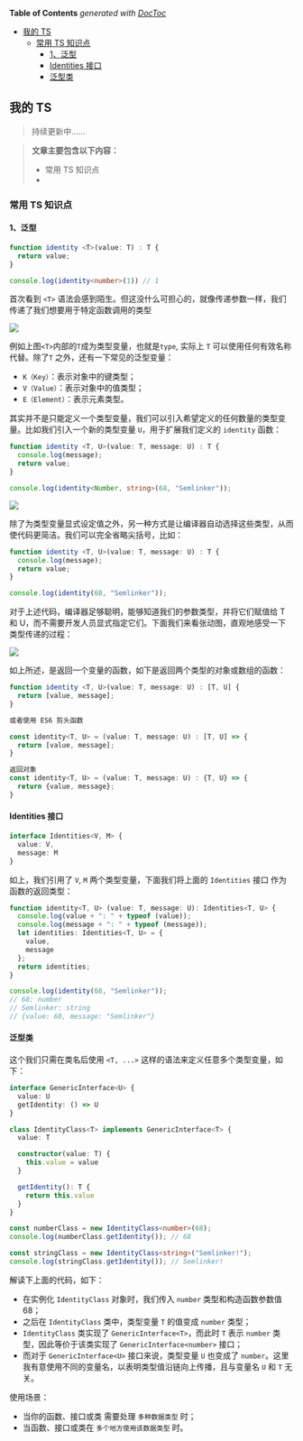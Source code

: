 <!-- START doctoc generated TOC please keep comment here to allow auto update -->
<!-- DON'T EDIT THIS SECTION, INSTEAD RE-RUN doctoc TO UPDATE -->
**Table of Contents**  *generated with [DocToc](https://github.com/thlorenz/doctoc)*

- [我的 TS](#%E6%88%91%E7%9A%84-ts)
  - [常用 TS 知识点](#%E5%B8%B8%E7%94%A8-ts-%E7%9F%A5%E8%AF%86%E7%82%B9)
    - [1、泛型](#1%E6%B3%9B%E5%9E%8B)
    - [Identities 接口](#identities-%E6%8E%A5%E5%8F%A3)
    - [泛型类](#%E6%B3%9B%E5%9E%8B%E7%B1%BB)

<!-- END doctoc generated TOC please keep comment here to allow auto update -->

<!--
 * @Author: liboya
 * @Date: 2022-05-19 15:33:11
 * @LastEditors: 李博雅 1273319367@qq.com
 * @LastEditTime: 2022-05-23 21:44:41
 * @FilePath: /Knowledge-Map/TS/ts.md
 * @Description: 
 * 
 * Copyright (c) 2022 by 李博雅 1273319367@qq.com, All Rights Reserved. 
-->
## 我的 TS 

> 持续更新中……

> **文章主要包含以下内容：**
>
> - 常用 TS 知识点
> - 

### 常用 TS 知识点

#### 1、泛型

```typescript
function identity <T>(value: T) : T {
  return value;
}

console.log(identity<number>(1)) // 1
```

首次看到 `<T>` 语法会感到陌生。但这没什么可担心的，就像传递参数一样，我们传递了我们想要用于特定函数调用的类型

![](https://mmbiz.qpic.cn/mmbiz_jpg/jQmwTIFl1V2OIQYkcbC47bzUibZnCtyvAKMoqse9icPvlrWw9JmPg1zFxBwIf8nPCKXyibo3Fe8TITE05hrxOzWxQ/640?wx_fmt=jpeg&wxfrom=5&wx_lazy=1&wx_co=1)

例如上图`<T>`内部的`T`成为类型变量，也就是`type`, 实际上 `T` 可以使用任何有效名称代替。除了`T` 之外，还有一下常见的泛型变量：
* `K（Key）`：表示对象中的键类型；
* `V（Value）`：表示对象中的值类型；
* `E（Element）`：表示元素类型。

其实并不是只能定义一个类型变量，我们可以引入希望定义的任何数量的类型变量。比如我们引入一个新的类型变量 `U`，用于扩展我们定义的 `identity` 函数：

```typescript
function identity <T, U>(value: T, message: U) : T {
  console.log(message);
  return value;
}

console.log(identity<Number, string>(68, "Semlinker"));
```

![](https://mmbiz.qpic.cn/mmbiz_jpg/jQmwTIFl1V2OIQYkcbC47bzUibZnCtyvAKryFACqVIOopKUrJ9Na0LYIxWvg11vBiaPmnaChjx9bgCubiadcmiawrA/640?wx_fmt=jpeg&wxfrom=5&wx_lazy=1&wx_co=1)

除了为类型变量显式设定值之外，另一种方式是让编译器自动选择这些类型，从而使代码更简洁。我们可以完全省略尖括号，比如：

```typescript
function identity <T, U>(value: T, message: U) : T {
  console.log(message);
  return value;
}

console.log(identity(68, "Semlinker"));
```
对于上述代码，编译器足够聪明，能够知道我们的参数类型，并将它们赋值给 T 和 U，而不需要开发人员显式指定它们。下面我们来看张动图，直观地感受一下类型传递的过程：

![](https://mmbiz.qpic.cn/mmbiz_gif/jQmwTIFl1V2OIQYkcbC47bzUibZnCtyvAiaqr1qesqrV6Z6D6ia2FIdHaMfXfkS3tXlT0jraroXsm2k2MASChhxQw/640?wx_fmt=gif&wxfrom=5&wx_lazy=1)

如上所述，是返回一个变量的函数，如下是返回两个类型的对象或数组的函数：

```typescript
function identity <T, U>(value: T, message: U) : [T, U] {
  return [value, message];
}

或者使用 ES6 剪头函数

const identity<T, U> = (value: T, message: U) : [T, U] => {
  return [value, message];
}

返回对象
const identity<T, U> = (value: T, message: U) : {T, U} => {
  return {value, message};
}
```

#### Identities 接口

```typescript
interface Identities<V, M> {
  value: V,
  message: M
}
```
如上，我们引用了 `V`, `M` 两个类型变量，下面我们将上面的 `Identities` 接口 作为 函数的返回类型：

```typescript
function identity<T, U> (value: T, message: U): Identities<T, U> {
  console.log(value + ": " + typeof (value));
  console.log(message + ": " + typeof (message));
  let identities: Identities<T, U> = {
    value,
    message
  };
  return identities;
}

console.log(identity(68, "Semlinker"));
// 68: number
// Semlinker: string
// {value: 68, message: "Semlinker"}
```

#### 泛型类

这个我们只需在类名后使用 `<T, ...>` 这样的语法来定义任意多个类型变量，如下：

```typescript
interface GenericInterface<U> {
  value: U
  getIdentity: () => U
}

class IdentityClass<T> implements GenericInterface<T> {
  value: T

  constructor(value: T) {
    this.value = value
  }

  getIdentity(): T {
    return this.value
  }
}

const numberClass = new IdentityClass<number>(68);
console.log(numberClass.getIdentity()); // 68

const stringClass = new IdentityClass<string>("Semlinker!");
console.log(stringClass.getIdentity()); // Semlinker!
```

解读下上面的代码，如下：
* 在实例化 `IdentityClass` 对象时，我们传入 `number` 类型和构造函数参数值 68；
* 之后在 `IdentityClass` 类中，类型变量 `T` 的值变成 `number` 类型；
* `IdentityClass` 类实现了 `GenericInterface<T>`，而此时 `T` 表示 `number` 类型，因此等价于该类实现了 `GenericInterface<number>` 接口；
* 而对于 `GenericInterface<U>` 接口来说，类型变量 `U` 也变成了 `number`。这里我有意使用不同的变量名，以表明类型值沿链向上传播，且与变量名 `U` 和 `T` 无关。

使用场景：
* 当你的函数、接口或类 需要处理 `多种数据类型` 时；
* 当函数、接口或类在 `多个地方使用该数据类型` 时。